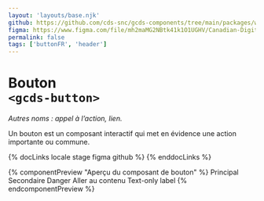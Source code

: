 ```yaml
---
layout: 'layouts/base.njk'
github: https://github.com/cds-snc/gcds-components/tree/main/packages/web/src/components/gcds-button
figma: https://www.figma.com/file/mh2maMG2NBtk41k1O1UGHV/Canadian-Digital-Service%E2%80%A8---GC-Design-System?node-id=850%3A2968&t=ciEmm7GYyGAY73zZ-0
permalink: false
tags: ['buttonFR', 'header']
---
```


# Bouton <br>`<gcds-button>`

_Autres noms : appel à l’action, lien._

Un bouton est un composant interactif qui met en évidence une action importante ou commune.

{% docLinks locale stage figma github %}
{% enddocLinks %}

{% componentPreview "Aperçu du composant de bouton" %}
<gcds-button button-role="primary">Principal</gcds-button>
<gcds-button button-role="secondary">Secondaire</gcds-button>
<gcds-button button-role="danger">Danger</gcds-button>
<gcds-button button-role="skip-to-content">Aller au contenu</gcds-button>
<gcds-button button-style="text-only">Text-only label</gcds-button>
{% endcomponentPreview %}
